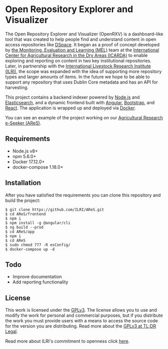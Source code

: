 # Open Repository Explorer and Visualizer
The Open Repository Explorer and Visualizer (OpenRXV) is a dashboard-like tool that was created to help people find and understand content in open access repositories like [DSpace](https://duraspace.org/dspace). It began as a proof of concept developed by [the Monitoring, Evaluation and Learning (MEL)](https://mel.cgiar.org) team at the [International Center for Agricultural Research in the Dry Areas (ICARDA)](https://www.icarda.org) to enable exploring and reporting on content in two key institutional repositories. Later, in partnership with the [International Livestock Research Institute (ILRI)](https://www.ilri.org), the scope was expanded with the idea of supporting more repository types and larger amounts of items. In the future we hope to be able to support any repository that uses Dublin Core metadata and has an API for harvesting.

This project contains a backend indexer powered by [Node.js](https://nodejs.org/) and [Elasticsearch](https://www.elastic.co), and a dynamic frontend built with [Angular](https://angular.io), [Bootstrap](https://getbootstrap.com), and [React](https://reactjs.org). The application is wrapped up and deployed via [Docker](https://www.docker.com/).

You can see an example of the project working on our [Agricultural Research e-Seeker (AReS)](https://cgspace.cgiar.org/explorer/).

## Requirements

- Node.js v8+
- npm 5.6.0+
- Docker 17.12.0+
- docker-compose 1.18.0+

## Installation
After you have satisfied the requirements you can clone this repository and build the project:

```console
$ git clone https://github.com/ILRI/AReS.git
$ cd AReS/frontend
$ npm i
$ npm install -g @angular/cli
$ ng build --prod
$ cd AReS/app
$ npm i
$ cd AReS
$ sudo chmod 777 -R esConfig/
$ docker-compose up -d
```

## Todo

- Improve documentation
- Add reporting functionality

## License
This work is licensed under the [GPLv3](https://www.gnu.org/licenses/gpl-3.0.en.html). The license allows you to use and modify the work for personal and commercial purposes, but if you distribute the work you must provide users with a means to access the source code for the version you are distributing. Read more about the [GPLv3 at TL;DR Legal](https://tldrlegal.com/license/gnu-general-public-license-v3-(gpl-3)).

Read more about ILRI's commitment to openness click [here](https://www.ilri.org/open).
